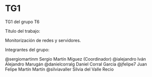 # TG1
TG1 del grupo T6

Título del trabajo:

  Monitorización de redes y servidores.
    
Integrantes del grupo:

  @sergiomartinm      Sergio Martín Míguez (Coordinador)
  @ialejandro         Iván Alejandro Marugán
  @danielcorralg      Daniel Corral García
 	@jfelipe7           Juan Felipe Martín Martín
  @silviavaller       Silvia del Valle Recio
